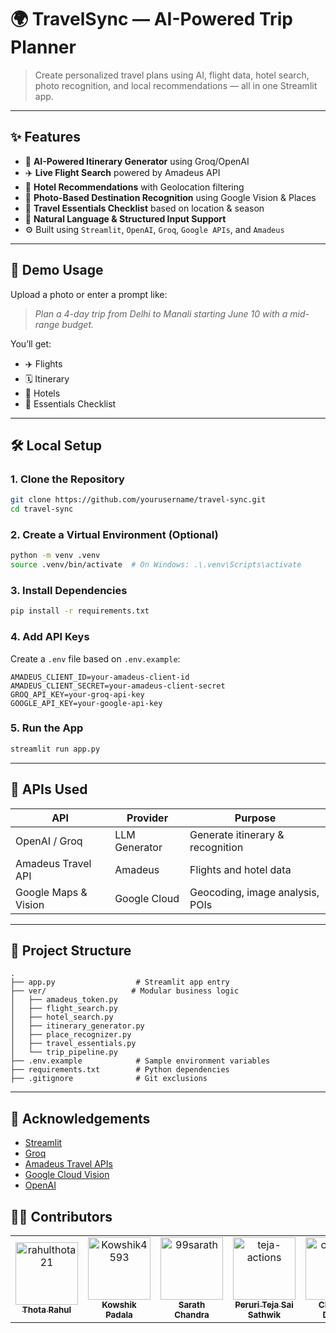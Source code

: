 # 🌍 TravelSync — AI-Powered Trip Planner

> Create personalized travel plans using AI, flight data, hotel search, photo recognition, and local recommendations — all in one Streamlit app.

---

## ✨ Features

- 🧠 **AI-Powered Itinerary Generator** using Groq/OpenAI
- ✈️ **Live Flight Search** powered by Amadeus API
- 🏨 **Hotel Recommendations** with Geolocation filtering
- 📸 **Photo-Based Destination Recognition** using Google Vision & Places
- 🧳 **Travel Essentials Checklist** based on location & season
- 💬 **Natural Language & Structured Input Support**
- ⚙️ Built using `Streamlit`, `OpenAI`, `Groq`, `Google APIs`, and `Amadeus`

---

## 🚀 Demo Usage

Upload a photo or enter a prompt like:

> *Plan a 4-day trip from Delhi to Manali starting June 10 with a mid-range budget.*

You’ll get:
- ✈️ Flights  
- 🗓️ Itinerary  
- 🏨 Hotels  
- 🧳 Essentials Checklist  

---

## 🛠️ Local Setup

### 1. Clone the Repository
```bash
git clone https://github.com/yourusername/travel-sync.git
cd travel-sync
```

### 2. Create a Virtual Environment (Optional)
```bash
python -m venv .venv
source .venv/bin/activate  # On Windows: .\.venv\Scripts\activate
```

### 3. Install Dependencies
```bash
pip install -r requirements.txt
```

### 4. Add API Keys

Create a `.env` file based on `.env.example`:

```env
AMADEUS_CLIENT_ID=your-amadeus-client-id
AMADEUS_CLIENT_SECRET=your-amadeus-client-secret
GROQ_API_KEY=your-groq-api-key
GOOGLE_API_KEY=your-google-api-key
```

### 5. Run the App
```bash
streamlit run app.py
```

---

## 🔐 APIs Used

| API                   | Provider       | Purpose                         |
|------------------------|----------------|----------------------------------|
| OpenAI / Groq          | LLM Generator  | Generate itinerary & recognition |
| Amadeus Travel API     | Amadeus        | Flights and hotel data           |
| Google Maps & Vision   | Google Cloud   | Geocoding, image analysis, POIs  |

---

## 📂 Project Structure

```
.
├── app.py                  # Streamlit app entry
├── ver/                   # Modular business logic
│   ├── amadeus_token.py
│   ├── flight_search.py
│   ├── hotel_search.py
│   ├── itinerary_generator.py
│   ├── place_recognizer.py
│   ├── travel_essentials.py
│   └── trip_pipeline.py
├── .env.example            # Sample environment variables
├── requirements.txt        # Python dependencies
├── .gitignore              # Git exclusions
```

---

## 🙌 Acknowledgements

- [Streamlit](https://streamlit.io/)
- [Groq](https://groq.com/)
- [Amadeus Travel APIs](https://developers.amadeus.com/)
- [Google Cloud Vision](https://cloud.google.com/vision)
- [OpenAI](https://openai.com/)

## 👨‍💻 Contributors

<table>
  <tr>
    <td align="center">
      <a href="https://github.com/rahulthota21">
        <img src="https://avatars.githubusercontent.com/rahulthota21" width="100px;" alt="rahulthota21"/>
        <br /><sub><b>Thota Rahul</b></sub>
      </a>
    </td>
    <td align="center">
      <a href="https://github.com/Kowshik4593">
        <img src="https://avatars.githubusercontent.com/Kowshik4593" width="100px;" alt="Kowshik4593"/>
        <br /><sub><b>Kowshik Padala</b></sub>
      </a>
    </td>
    <td align="center">
      <a href="https://github.com/99sarath">
        <img src="https://avatars.githubusercontent.com/99sarath" width="100px;" alt="99sarath"/>
        <br /><sub><b>Sarath Chandra</b></sub>
      </a>
    </td>
    <td align="center">
      <a href="https://github.com/teja-actions">
        <img src="https://avatars.githubusercontent.com/teja-actions" width="100px;" alt="teja-actions"/>
        <br /><sub><b>Peruri Teja Sai Sathwik</b></sub>
      </a>
    </td>
    <td align="center">
      <a href="https://github.com/chdvv15">
        <img src="https://avatars.githubusercontent.com/chdvv15" width="100px;" alt="chdvv15"/>
        <br /><sub><b>Chappidi Dinesh</b></sub>
      </a>
    </td>
    <td align="center">
      <img src="https://avatars.githubusercontent.com/u/0000000?v=4" width="100px;" alt="Unknown Contributor"/>
      <br /><sub><b>Chetan Kalyan</b></sub>
    </td>
  </tr>
</table>
